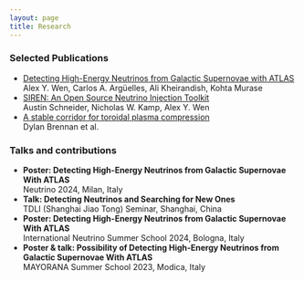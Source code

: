 ```yaml
---
layout: page
title: Research
---
```


### Selected Publications

<ul>
  <li><a href="https://doi.org/10.1103/PhysRevLett.132.061001" target="_blank"> Detecting High-Energy Neutrinos from Galactic Supernovae with ATLAS</a> <br>
  Alex Y. Wen, Carlos A. Argüelles, Ali Kheirandish, Kohta Murase </li>
  <li><a href="https://doi.org/10.48550/arXiv.2406.01745" target="_blank"> SIREN: An Open Source Neutrino Injection Toolkit</a> <br> 
  Austin Schneider, Nicholas W. Kamp, Alex Y. Wen </li>
  <li><a href="https://doi.org/10.1088/1741-4326/abe68c" target="_blank"> A stable corridor for toroidal plasma compression</a> <br> 
  Dylan Brennan et al. </li>
</ul>

### Talks and contributions

* **Poster: Detecting High-Energy Neutrinos from Galactic Supernovae With ATLAS** <br>
   Neutrino 2024, Milan, Italy
* **Talk: Detecting Neutrinos and Searching for New Ones** <br> 
   TDLI (Shanghai Jiao Tong) Seminar, Shanghai, China
* **Poster: Detecting High-Energy Neutrinos from Galactic Supernovae With ATLAS** <br>
   International Neutrino Summer School 2024, Bologna, Italy
* **Poster & talk: Possibility of Detecting High-Energy Neutrinos from Galactic Supernovae With ATLAS** <br> 
   MAYORANA Summer School 2023, Modica, Italy

<!--

<details>
  <summary> <b>Undergrad research projects (2018 - 2022).</b> </summary>

 ### Interferometry at the Institute for Quantum Computing

  I worked on characterizing silicon for a future grating interferometer experiment. This experiment, in <a href="https://services.iqc.uwaterloo.ca/people/profile/dpushin/" target="_blank"> Dmitry Pushin's group</a>, will use neutrons to <a href="https://journals.aps.org/prl/abstract/10.1103/PhysRevLett.120.113201" target="_blank">measure the gravitational constant</a>.

  For certain silicon crystals to be used as sensitive optical gratings, we need to understand its properties - in particular, its <a href="https://en.wikipedia.org/wiki/Birefringence" target="_blank">birefringence</a> (an often small change in refractive index that depends on light polarization). Using a NIR laser and simple optical setup, I did measurements on several silicon samples, measuring birefringence with high sensitivity ($\sim 10^{-6}$).

  <center><img src="{{ site.github.url }}/assets/img/intro/sample2_birefmap.png"  width="550"/></center>
  <center><i>A map of measured birefringence of a portion of a silicon sample (on the left side), compared to birefringence measured through the air (no sample, on the right side).</i></center>

 ### Plasma Stability at General Fusion

  General Fusion's approach to nuclear fusion is to first inject a plasma into a cavity surrounded by liquid metal; this cavity is then collapsed using pistons, which squeezes and heats the plasma and induces fusion reactions.

  <center><img src="{{ site.github.url }}/assets/img/intro/gf-compression.gif" width="450"/></center>
  <center><i>An animation of fusion reactor concept. After the plasma is injected from the top, the arrayed pistons on the outside compress the liquid metal and plasma.</i></center>

  With Aaron Froese and the simulations team, we studied ways to optimize the characteristics of a hot plasma that is being compressed. When we subject plasma to increased temperatures and densities for fusion to take place, we want to ensure that it will remain stable and behave in a useful way.

  ### ATLAS

  I spent around 6 months working on the <a href="https://atlas.cern/" target="_blank">ATLAS experiment</a>, a large particle collider experiment at CERN.

  With Pierre Savard and Lukas Adamek at the University of Toronto, we developed ways to estimate and quantify the measurement uncertainty of the Higgs boson mass, an important parameter of interest that ATLAS observes.

  <center><img src="{{ site.github.url }}/assets/img/intro/HtoZZto4lchannel.jpg"  width="400"/></center>
  <center><i>The uncertainty of the Higgs mass is related to how wide the Higgs mass distribution (light blue) appears on a histogram of many different particle masses. Plot from the <a href="https://www.sciencedirect.com/science/article/pii/S037026931200857X#fg0080" target="_blank">2012 ATLAS Higgs discovery paper</a>.</i></center>

  Before that, with Alison Lister and Colin Gay at my home university, we developed machine learning methods to distinguish a specific kind of quark (top) decay from large quantities of background data.  

  <center><img src="{{ site.github.url }}/assets/img/intro/signal_top.png"  width="400"/></center>
  <center><i>We want to classify seemingly incomprehensible particle decay events like this one, plotted in a coordinate space, as signal or background. An application of certain machine learning methods, often devised for completely unrelated purposes, can sometimes be fruitful.</i></center>

  ### LHCb Statistics

  For a summer at Imperial College London, I worked with William Barter on the <a href="http://lhcb-public.web.cern.ch/" target="_blank">LHCb experiment</a>, also located at CERN. We used and developed statistical methods to see if the differences between two samples of particle decay data are statistically significant. Such methods are useful for seeing how matter and antimatter behave differently, a central problem in physics.

  ### NEWS-G Dark Matter Search at SNOLAB

  For a summer at <a href="https://www.snolab.ca/" target="_blank">SNOLAB</a>, with Pierre Gorel, I worked on simulations of a new dark matter detector called <a href="https://news-g.org/" target="_blank">NEWS-G</a>. We were interested in seeing the effects of a neutron radiation calibration source on the detector performance, and investigated signal processing options to discriminate between dark matter and other signals.

  <center><img src="{{ site.github.url }}/assets/img/intro/newsg-detector.png"  width="250"/></center>
  <center><i>NEWS-G is a big sphere with electrodes and filled with gas, making it a <a href="https://en.wikipedia.org/wiki/Proportional_counter" target="_blank">proportional counter</a> that's sensitive to many signals, including <a href="https://en.wikipedia.org/wiki/Weakly_interacting_massive_particles " target="_blank">WIMP</a> dark matter candidates. It's shielded by lead and plastic from background radiation. </i></center>

  ### Commissioning the EMMA Spectrometer at TRIUMF

  EMMA is a recoil mass spectrometer at <a href="https://www.triumf.ca/" target="_blank">TRIUMF</a>, Canada's national lab for accelerator physics. At EMMA, after an energetic particle beam is collided into a target, the resulting nuclei (recoils) are sorted and classified based on their mass and charge. It allows us to study a lot of different nuclear reactions, especially astrophysical ones.  

  I worked with EMMA's principal researcher, Barry Davids, for one summer on running simulations and gauging EMMA's operating characteristics.

  <center><img src="{{ site.github.url }}/assets/img/intro/emma-triumf.jpg"  width="350"/></center>
  <center><i>EMMA consists of a series of electric and magnetic deflectors to separate particle beams into constituents.</i></center>

</details>

-->
